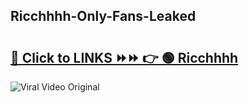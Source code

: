 
 ## Ricchhhh-Only-Fans-Leaked

# <h2><a href="https://clipsfans.com/Ricchhhh&ref=git">🔗 Click to LINKS ⏩⏩ 👉 🟢 Ricchhhh </a></h2>

<a href="https://clipsfans.com/Ricchhhh&ref=git" rel="nofollow" data-target="animated-image.originalLink"><img src="https://i.ibb.co.com/xMMVF88/686577567.gif" alt="Viral Video Original" style="max-width: 100%; display: inline-block;" data-target="animated-image.originalImage"></a>
